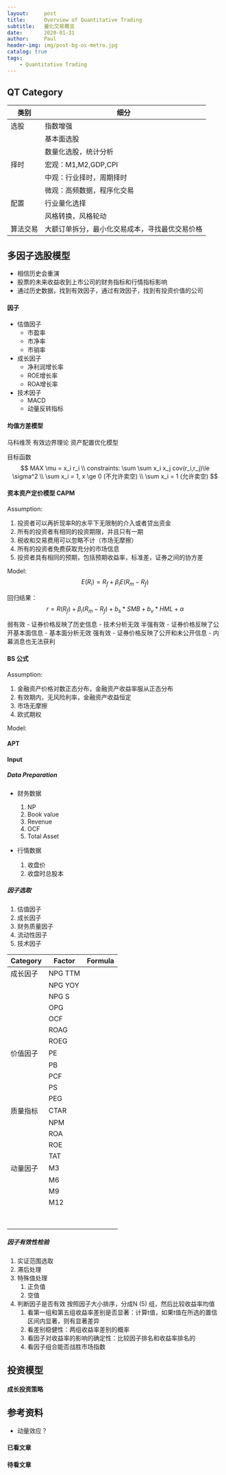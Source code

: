 ```yaml
---
layout:     post
title:      Overview of Quantitative Trading
subtitle:   量化交易概览
date:       2020-01-31
author:     Paul
header-img: img/post-bg-os-metro.jpg
catalog: true
tags:
    - Quantitative Trading
---
```


## QT Category

| 类别     | 细分                                           |
|----------|------------------------------------------------|
| 选股     | 指数增强                                       |
|          | 基本面选股                                     |
|          | 数量化选股，统计分析                           |
| 择时     | 宏观：M1,M2,GDP,CPI                            |
|          | 中观：行业择时，周期择时                       |
|          | 微观：高频数据，程序化交易                     |
| 配置     | 行业量化选择                                   |
|          | 风格转换，风格轮动                             |
| 算法交易 | 大额订单拆分，最小化交易成本，寻找最优交易价格 |

## 多因子选股模型

- 相信历史会重演
- 股票的未来收益收到上市公司的财务指标和行情指标影响
- 通过历史数据，找到有效因子，通过有效因子，找到有投资价值的公司
  
#### 因子
- 估值因子
  - 市盈率
  - 市净率
  - 市销率
- 成长因子
  - 净利润增长率
  - ROE增长率
  - ROA增长率
- 技术因子
  - MACD
  - 动量反转指标

#### 均值方差模型
马科维茨 有效边界理论 资产配置优化模型

目标函数
$$
MAX \mu = x_i r_i
\\ constraints: \sum \sum x_i x_j cov(r_i,r_j)\le \sigma^2
\\ \sum x_i = 1, x \ge 0 (不允许卖空)
\\ \sum x_i = 1 (允许卖空)
$$

#### 资本资产定价模型 CAPM

Assumption:
1. 投资者可以再折现率R的水平下无限制的介入或者贷出资金
2. 所有的投资者有相同的投资期限，并且只有一期
3. 税收和交易费用可以忽略不计（市场无摩擦）
4. 所有的投资者免费获取充分的市场信息
5. 投资者具有相同的预期，包括预期收益率，标准差，证券之间的协方差

Model:
$$
E(R_i) = R_f + \beta_i E(R_m - R_f)
$$

回归结果：
$$
r = R(R_f) + \beta_i (R_m - R_f) + b_s*SMB + b_v*HML + \alpha
$$

弱有效 - 证券价格反映了历史信息 - 技术分析无效
半强有效 - 证券价格反映了公开基本面信息 - 基本面分析无效
强有效 - 证券价格反映了公开和未公开信息 - 内幕消息也无法获利

#### BS 公式

Assumption:
1. 金融资产价格对数正态分布，金融资产收益率服从正态分布
2. 有效期内，无风险利率，金融资产收益恒定
3. 市场无摩擦
4. 欧式期权

Model:

#### APT


#### Input

##### Data Preparation
- 财务数据
   1. NP
   2. Book value
   3. Revenue
   4. OCF
   5. Total Asset
   
- 行情数据
  1. 收盘价
  2. 收盘时总股本

##### 因子选取
1. 估值因子
2. 成长因子
3. 财务质量因子
4. 流动性因子
5. 技术因子

|  Category | Factor  | Formula |
|-----------|---------|---------|
| 成长因子  | NPG TTM |         |
|           | NPG YOY |         |
|           | NPG S   |         |
|           | OPG     |         |
|           | OCF     |         |
|           | ROAG    |         |
|           | ROEG    |         |
| 价值因子  | PE      |         |
|           | PB      |         |
|           | PCF     |         |
|           | PS      |         |
|           | PEG     |         |
| 质量指标  | CTAR    |         |
|           | NPM     |         |
|           | ROA     |         |
|           | ROE     |         |
|           | TAT     |         |
| 动量因子  | M3      |         |
|           | M6      |         |
|           | M9      |         |
|           | M12     |         |
|           |         |         |
|           |         |         |
|           |         |         |
|           |         |         |
|           |         |         |
|           |         |         |
|           |         |         |
|           |         |         |


##### 因子有效性检验

1. 实证范围选取
2. 滞后处理
3. 特殊值处理
   1. 正负值
   2. 空值
4. 判断因子是否有效
   按照因子大小排序，分成N (5) 组，然后比较收益率均值
   1. 看第一组和第五组收益率差别是否显著：计算t值，如果t值在所选的置信区间内显著，则有显著差异
   2. 看差别稳健性：两组收益率差别的概率
   3. 看因子对收益率的影响的确定性：比较因子排名和收益率排名的
   4. 看因子组合能否战胜市场指数

## 投资模型

#### 成长投资策略

## 参考资料
- 动量效应？

#### 已看文章

#### 待看文章
